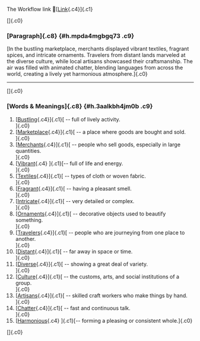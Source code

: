 The Workflow link
👏[[Link](https://www.google.com/url?q=http://www.google.com&sa=D&source=editors&ust=1758537941317297&usg=AOvVaw3V09Nwfa0s-MILZ0Q6w1Nx){.c4}]{.c1}

[]{.c0}

### [Paragraph]{.c8} {#h.mpda4mgbgq73 .c9}

[In the bustling marketplace, merchants displayed vibrant textiles,
fragrant spices, and intricate ornaments. Travelers from distant lands
marveled at the diverse culture, while local artisans showcased their
craftsmanship. The air was filled with animated chatter, blending
languages from across the world, creating a lively yet harmonious
atmosphere.]{.c0}

------------------------------------------------------------------------

[]{.c0}

### [Words & Meanings]{.c8} {#h.3aalkbh4jm0b .c9}

1.  [[Bustling](https://www.google.com/url?q=http://www.google.com&sa=D&source=editors&ust=1758537941319290&usg=AOvVaw0dEI53nXDLeIZFbgSCsfeQ){.c4}]{.c1}[ --
    full of lively activity.\
    ]{.c0}
2.  [[Marketplace](https://www.google.com/url?q=http://www.google.com&sa=D&source=editors&ust=1758537941319747&usg=AOvVaw3SgaTQ4KC_5eZxj0U5sLqT){.c4}]{.c1}[ --
    a place where goods are bought and sold.\
    ]{.c0}
3.  [[Merchants](https://www.google.com/url?q=http://www.google.com&sa=D&source=editors&ust=1758537941320266&usg=AOvVaw1NKTK1Bfj_HLkaHlO_2kAd){.c4}]{.c1}[ --
    people who sell goods, especially in large quantities.\
    ]{.c0}
4.  [[Vibrant](https://www.google.com/url?q=http://www.google.com&sa=D&source=editors&ust=1758537941320681&usg=AOvVaw3XJiCWhJyV6H580fTyV1lD){.c4}
    ]{.c1}[-- full of life and energy.\
    ]{.c0}
5.  [[Textiles](https://www.google.com/url?q=http://www.google.com&sa=D&source=editors&ust=1758537941321034&usg=AOvVaw3jOJH3u_t1-AQwRlpSX3P5){.c4}]{.c1}[ --
    types of cloth or woven fabric.\
    ]{.c0}
6.  [[Fragrant](https://www.google.com/url?q=http://www.google.com&sa=D&source=editors&ust=1758537941321492&usg=AOvVaw2W3UwHInfjjvAE6oIWqsaQ){.c4}]{.c1}[ --
    having a pleasant smell.\
    ]{.c0}
7.  [[Intricate](https://www.google.com/url?q=http://www.google.com&sa=D&source=editors&ust=1758537941321859&usg=AOvVaw2lUMouvKxW5IxKRg4ggwsJ){.c4}]{.c1}[ --
    very detailed or complex.\
    ]{.c0}
8.  [[Ornaments](https://www.google.com/url?q=http://www.google.com&sa=D&source=editors&ust=1758537941322242&usg=AOvVaw3I0NHRRpw_5DU0OIN85awI){.c4}]{.c1}[ --
    decorative objects used to beautify something.\
    ]{.c0}
9.  [[Travelers](https://www.google.com/url?q=http://www.google.com&sa=D&source=editors&ust=1758537941322696&usg=AOvVaw1Ox4PFB15sueSF_abazVCP){.c4}]{.c1}[ --
    people who are journeying from one place to another.\
    ]{.c0}
10. [[Distant](https://www.google.com/url?q=http://www.google.com&sa=D&source=editors&ust=1758537941323173&usg=AOvVaw1ruAt3OF6Zn3_9-Mh6P-5Q){.c4}]{.c1}[ --
    far away in space or time.\
    ]{.c0}
11. [[Diverse](https://www.google.com/url?q=http://www.google.com&sa=D&source=editors&ust=1758537941323549&usg=AOvVaw0AR_tqAXXTzfYFbI2mpdXB){.c4}]{.c1}[ --
    showing a great deal of variety.\
    ]{.c0}
12. [[Culture](https://www.google.com/url?q=http://www.google.com&sa=D&source=editors&ust=1758537941323880&usg=AOvVaw3wzvGTdc6Ip1rh3ziI2Oc0){.c4}]{.c1}[ --
    the customs, arts, and social institutions of a group.\
    ]{.c0}
13. [[Artisans](https://www.google.com/url?q=http://www.google.com&sa=D&source=editors&ust=1758537941324342&usg=AOvVaw30mQ845MV-eT2rkW2i6ddy){.c4}]{.c1}[ --
    skilled craft workers who make things by hand.\
    ]{.c0}
14. [[Chatter](https://www.google.com/url?q=http://www.google.com&sa=D&source=editors&ust=1758537941324734&usg=AOvVaw1wyGcA9qNB0WQNe9kc015g){.c4}]{.c1}[ --
    fast and continuous talk.\
    ]{.c0}
15. [[Harmonious](https://www.google.com/url?q=http://www.google.com&sa=D&source=editors&ust=1758537941325079&usg=AOvVaw0PfgIYs0QdJ0DojmSgwZr3){.c4}
    ]{.c1}[-- forming a pleasing or consistent whole.]{.c0}

[]{.c0}
